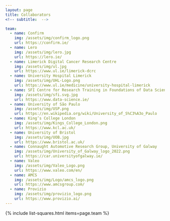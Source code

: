 ```yaml
---
layout: page
title: Collaborators
<!-- subtitle:  -->

team:
  - name: Confirm
    img: /assets/img/confirm_logo.png
    url: https://confirm.ie/
  - name: Lero
    img: /assets/img/lero.jpg
    url: https://lero.ie/
  - name: Limerick Digital Cancer Research Centre 
    img: /assets/img/ul.jpg
    url: https://www.ul.ie/limerick-dcrc
  - name: University Hospital Limerick  
    img: /assets/img/UHL-Logo.png
    url: https://www.ul.ie/medicine/university-hospital-limerick
  - name: SFI Centre for Research Training in Foundations of Data Science  
    img: /assets/img/sfi.svg.jpg
    url: https://www.data-science.ie/
  - name: University of São Paulo
    img: /assets/img/USP.png
    url: https://en.wikipedia.org/wiki/University_of_S%C3%A3o_Paulo
  - name: King’s College London 
    img: /assets/img/Kings_College_London.png
    url: https://www.kcl.ac.uk/ 
  - name: University of Bristol 
    img: /assets/img/UOB.jpg
    url: https://www.bristol.ac.uk/
  - name: Connaught Automotive Research Group, University of Galway  
    img: /assets/img/University_of_Galway_logo_2022.png
    url: https://car.universityofgalway.ie/
  - name: Valeo   
    img: /assets/img/Valeo_Logo.png
    url: https://www.valeo.com/en/   
  - name: AMCS
    img: /assets/img/Logo/amcs_logo.png
    url: https://www.amcsgroup.com/
  - name: Provizio
    img: /assets/img/provizio_logo.png
    url: https://www.provizio.ai/
---
```

{% include list-squares.html items=page.team %}

